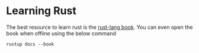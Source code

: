 # Learning Rust

The best resource to learn rust is the [rust-lang book](https://doc.rust-lang.org/book/). You can even open the book when offline using the below command

```
rustup docs --book
```

